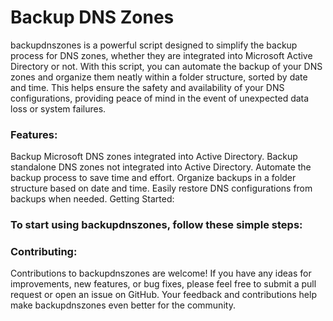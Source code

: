 # Backup DNS Zones
backupdnszones is a powerful script designed to simplify the backup process for DNS zones, whether they are integrated into Microsoft Active Directory or not. 
With this script, you can automate the backup of your DNS zones and organize them neatly within a folder structure, sorted by date and time. 
This helps ensure the safety and availability of your DNS configurations, providing peace of mind in the event of unexpected data loss or system failures.

### Features:

Backup Microsoft DNS zones integrated into Active Directory.
Backup standalone DNS zones not integrated into Active Directory.
Automate the backup process to save time and effort.
Organize backups in a folder structure based on date and time.
Easily restore DNS configurations from backups when needed.
Getting Started:

### To start using backupdnszones, follow these simple steps:

[^1]: Clone or download the repository to your local machine.
[^2]: Make sure you have the necessary permissions to access and back up DNS zones on your network.
[^3]: Customize the script according to your requirements, such as specifying the location for storing backups.
[^4]: Run the script either manually or schedule it to run automatically at specified intervals using task scheduler or a similar tool.

### Contributing:

Contributions to backupdnszones are welcome! If you have any ideas for improvements, new features, or bug fixes, please feel free to submit a pull request or open an issue on GitHub. 
Your feedback and contributions help make backupdnszones even better for the community.
